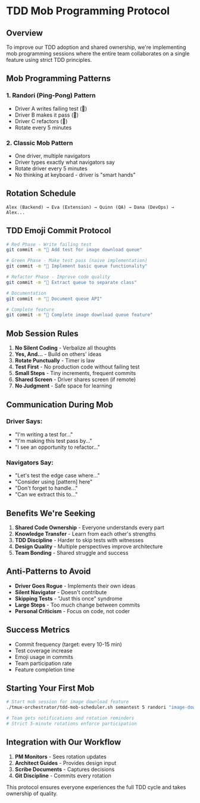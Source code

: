 # TDD Mob Programming Protocol

## Overview

To improve our TDD adoption and shared ownership, we're implementing mob programming sessions where the entire team collaborates on a single feature using strict TDD principles.

## Mob Programming Patterns

### 1. **Randori (Ping-Pong) Pattern**
- Driver A writes failing test (🧪)
- Driver B makes it pass (🍬)
- Driver C refactors (🚀)
- Rotate every 5 minutes

### 2. **Classic Mob Pattern**
- One driver, multiple navigators
- Driver types exactly what navigators say
- Rotate driver every 5 minutes
- No thinking at keyboard - driver is "smart hands"

## Rotation Schedule

```
Alex (Backend) → Eva (Extension) → Quinn (QA) → Dana (DevOps) → Alex...
```

## TDD Emoji Commit Protocol

```bash
# Red Phase - Write failing test
git commit -m "🧪 Add test for image download queue"

# Green Phase - Make test pass (naive implementation)
git commit -m "🍬 Implement basic queue functionality"

# Refactor Phase - Improve code quality
git commit -m "🚀 Extract queue to separate class"

# Documentation 
git commit -m "📝 Document queue API"

# Complete feature
git commit -m "🏅 Complete image download queue feature"
```

## Mob Session Rules

1. **No Silent Coding** - Verbalize all thoughts
2. **Yes, And...** - Build on others' ideas
3. **Rotate Punctually** - Timer is law
4. **Test First** - No production code without failing test
5. **Small Steps** - Tiny increments, frequent commits
6. **Shared Screen** - Driver shares screen (if remote)
7. **No Judgment** - Safe space for learning

## Communication During Mob

### Driver Says:
- "I'm writing a test for..."
- "I'm making this test pass by..."
- "I see an opportunity to refactor..."

### Navigators Say:
- "Let's test the edge case where..."
- "Consider using [pattern] here"
- "Don't forget to handle..."
- "Can we extract this to..."

## Benefits We're Seeking

1. **Shared Code Ownership** - Everyone understands every part
2. **Knowledge Transfer** - Learn from each other's strengths
3. **TDD Discipline** - Harder to skip tests with witnesses
4. **Design Quality** - Multiple perspectives improve architecture
5. **Team Bonding** - Shared struggle and success

## Anti-Patterns to Avoid

- **Driver Goes Rogue** - Implements their own ideas
- **Silent Navigator** - Doesn't contribute
- **Skipping Tests** - "Just this once" syndrome
- **Large Steps** - Too much change between commits
- **Personal Criticism** - Focus on code, not coder

## Success Metrics

- Commit frequency (target: every 10-15 min)
- Test coverage increase
- Emoji usage in commits
- Team participation rate
- Feature completion time

## Starting Your First Mob

```bash
# Start mob session for image download feature
./tmux-orchestrator/tdd-mob-scheduler.sh semantest 5 randori "image-download-queue"

# Team gets notifications and rotation reminders
# Strict 5-minute rotations enforce participation
```

## Integration with Our Workflow

1. **PM Monitors** - Sees rotation updates
2. **Architect Guides** - Provides design input
3. **Scribe Documents** - Captures decisions
4. **Git Discipline** - Commits every rotation

This protocol ensures everyone experiences the full TDD cycle and takes ownership of quality.